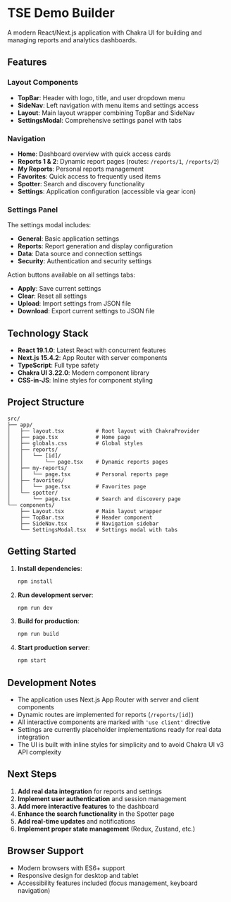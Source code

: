 # TSE Demo Builder

A modern React/Next.js application with Chakra UI for building and managing reports and analytics dashboards.

## Features

### Layout Components
- **TopBar**: Header with logo, title, and user dropdown menu
- **SideNav**: Left navigation with menu items and settings access
- **Layout**: Main layout wrapper combining TopBar and SideNav
- **SettingsModal**: Comprehensive settings panel with tabs

### Navigation
- **Home**: Dashboard overview with quick access cards
- **Reports 1 & 2**: Dynamic report pages (routes: `/reports/1`, `/reports/2`)
- **My Reports**: Personal reports management
- **Favorites**: Quick access to frequently used items
- **Spotter**: Search and discovery functionality
- **Settings**: Application configuration (accessible via gear icon)

### Settings Panel
The settings modal includes:
- **General**: Basic application settings
- **Reports**: Report generation and display configuration
- **Data**: Data source and connection settings
- **Security**: Authentication and security settings

Action buttons available on all settings tabs:
- **Apply**: Save current settings
- **Clear**: Reset all settings
- **Upload**: Import settings from JSON file
- **Download**: Export current settings to JSON file

## Technology Stack

- **React 19.1.0**: Latest React with concurrent features
- **Next.js 15.4.2**: App Router with server components
- **TypeScript**: Full type safety
- **Chakra UI 3.22.0**: Modern component library
- **CSS-in-JS**: Inline styles for component styling

## Project Structure

```
src/
├── app/
│   ├── layout.tsx          # Root layout with ChakraProvider
│   ├── page.tsx            # Home page
│   ├── globals.css         # Global styles
│   ├── reports/
│   │   └── [id]/
│   │       └── page.tsx    # Dynamic reports pages
│   ├── my-reports/
│   │   └── page.tsx        # Personal reports page
│   ├── favorites/
│   │   └── page.tsx        # Favorites page
│   └── spotter/
│       └── page.tsx        # Search and discovery page
└── components/
    ├── Layout.tsx          # Main layout wrapper
    ├── TopBar.tsx          # Header component
    ├── SideNav.tsx         # Navigation sidebar
    └── SettingsModal.tsx   # Settings modal with tabs
```

## Getting Started

1. **Install dependencies**:
   ```bash
   npm install
   ```

2. **Run development server**:
   ```bash
   npm run dev
   ```

3. **Build for production**:
   ```bash
   npm run build
   ```

4. **Start production server**:
   ```bash
   npm start
   ```

## Development Notes

- The application uses Next.js App Router with server and client components
- Dynamic routes are implemented for reports (`/reports/[id]`)
- All interactive components are marked with `'use client'` directive
- Settings are currently placeholder implementations ready for real data integration
- The UI is built with inline styles for simplicity and to avoid Chakra UI v3 API complexity

## Next Steps

1. **Add real data integration** for reports and settings
2. **Implement user authentication** and session management
3. **Add more interactive features** to the dashboard
4. **Enhance the search functionality** in the Spotter page
5. **Add real-time updates** and notifications
6. **Implement proper state management** (Redux, Zustand, etc.)

## Browser Support

- Modern browsers with ES6+ support
- Responsive design for desktop and tablet
- Accessibility features included (focus management, keyboard navigation)
